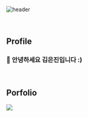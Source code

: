 ![header](https://capsule-render.vercel.app/api?type=wave&color=FFDAB9&height=300&section=header&text=Hello%20I'm%20Keunjin&fontSize=70&fontColor=ffffff)
<br/><br/><br/>
<h2>Profile</h2>
<h3>👋 안녕하세요 김은진입니다 :)</h3>
<br/>
<h2>Porfolio</h2>
<a href="https://ringed-account-6c8.notion.site/IT-83cbb939a05d463f90db87ba4bb2d102">
    <img src="https://img.shields.io/badge/Notion-000000?style=social&logo=Notion&logoColor=white"/>
</a>
